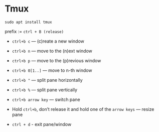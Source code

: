 # Tmux

```
sudo apt install tmux
```
prefix := `ctrl + B (release)`


* `ctrl+b c` — (c)reate a new window

* `ctrl+b n` — move to the (n)ext window

* `ctrl+b p` — move to the (p)revious window

* `ctrl+b 0[1..]` — move to n-th window

* `ctrl+b "` — split pane horizontally

* `ctrl+b %` — split pane vertically

* `ctrl+b arrow key` — switch pane

* Hold `ctrl+b`, don’t release it and hold one of the `arrow keys` — resize pane

* `ctrl + d` - exit pane/window
